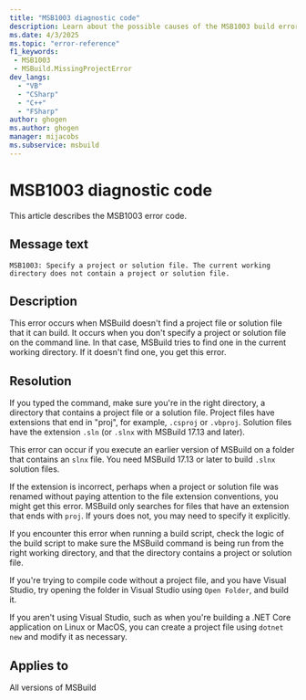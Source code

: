 ```yaml
---
title: "MSB1003 diagnostic code"
description: Learn about the possible causes of the MSB1003 build error and get troubleshooting tips.
ms.date: 4/3/2025
ms.topic: "error-reference"
f1_keywords:
 - MSB1003
 - MSBuild.MissingProjectError
dev_langs:
  - "VB"
  - "CSharp"
  - "C++"
  - "FSharp"
author: ghogen
ms.author: ghogen
manager: mijacobs
ms.subservice: msbuild
---
```


# MSB1003 diagnostic code

<!-- :::ErrorDefinitionDescription::: -->
<!-- :::editable-content name="introDescription"::: -->
This article describes the MSB1003 error code.
<!-- :::editable-content-end::: -->

## Message text

`MSB1003: Specify a project or solution file. The current working directory does not contain a project or solution file.`

<!-- :::editable-content name="postOutputDescription"::: -->
<!--
{StrBegin="MSBUILD : error MSB1003: "}UE: The user must either specify a project or solution file to build, or there must be a project file in the current directory
      with a file extension ending in "proj" (e.g., foo.csproj), or a solution file ending in "sln".
      LOCALIZATION: The prefix "MSBUILD : error MSBxxxx:" should not be localized.
-->
## Description

This error occurs when MSBuild doesn't find a project file or solution file that it can build. It occurs when you don't specify a project or solution file on the command line. In that case, MSBuild tries to find one in the current working directory. If it doesn't find one, you get this error.

## Resolution

If you typed the command, make sure you're in the right directory, a directory that contains a project file or a solution file. Project files have extensions that end in "proj", for example, `.csproj` or `.vbproj`. Solution files have the extension `.sln` (or `.slnx` with MSBuild 17.13 and later).

This error can occur if you execute an earlier version of MSBuild on a folder that contains an `slnx` file. You need MSBuild 17.13 or later to build `.slnx` solution files.

If the extension is incorrect, perhaps when a project or solution file was renamed without paying attention to the file extension conventions, you might get this error. MSBuild only searches for files that have an extension that ends with `proj`. If yours does not, you may need to specify it explicitly.

If you encounter this error when running a build script, check the logic of the build script to make sure the MSBuild command is being run from the right working directory, and that the directory contains a project or solution file.

If you're trying to compile code without a project file, and you have Visual Studio, try opening the folder in Visual Studio using `Open Folder`, and build it.

If you aren't using Visual Studio, such as when you're building a .NET Core application on Linux or MacOS, you can create a project file using `dotnet new` and modify it as necessary.
<!-- :::editable-content-end::: -->
<!-- :::ErrorDefinitionDescription-end::: -->

## Applies to

All versions of MSBuild
